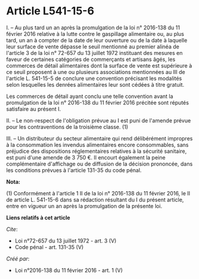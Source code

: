 # Article L541-15-6

I. – Au plus tard un an après la promulgation de la loi n° 2016-138 du 11 février 2016 relative à la lutte contre le
gaspillage alimentaire ou, au plus tard, un an à compter de la date de leur ouverture ou de la date à laquelle leur surface
de vente dépasse le seuil mentionné au premier alinéa de l'article 3 de la loi n° 72-657 du 13 juillet 1972 instituant des
mesures en faveur de certaines catégories de commerçants et artisans âgés, les commerces de détail alimentaires dont la
surface de vente est supérieure à ce seuil proposent à une ou plusieurs associations mentionnées au III de l'article L.
541-15-5 de conclure une convention précisant les modalités selon lesquelles les denrées alimentaires leur sont cédées à
titre gratuit. 

Les commerces de détail ayant conclu une telle convention avant la promulgation de la loi n° 2016-138 du 11 février 2016
précitée sont réputés satisfaire au présent I. 

II. – Le non-respect de l'obligation prévue au I est puni de l'amende prévue pour les contraventions de la troisième classe.
(1) 

III. – Un distributeur du secteur alimentaire qui rend délibérément impropres à la consommation les invendus alimentaires
encore consommables, sans préjudice des dispositions réglementaires relatives à la sécurité sanitaire, est puni d'une amende
de 3 750 €. Il encourt également la peine complémentaire d'affichage ou de diffusion de la décision prononcée, dans les
conditions prévues à l'article 131-35 du code pénal.

**Nota:**

(1) Conformément à l'article 1 II de la loi n° 2016-138 du 11 février 2016, le II de article L. 541-15-6 dans sa rédaction
résultant du I du présent article, entre en vigueur un an après la promulgation de la présente loi.

**Liens relatifs à cet article**

_Cite_:

  - Loi n°72-657 du 13 juillet 1972 - art. 3 (V)
  - Code pénal - art. 131-35 (V)

_Créé par_:

  - Loi n°2016-138 du 11 février 2016 - art. 1 (V)
